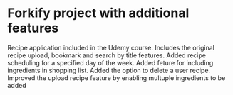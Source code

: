 # Forkify project with additional features

Recipe application included in the Udemy course. Includes the original recipe upload, bookmark and search by title features.
Added recipe scheduling for a specified day of the week. Added feture for including ingredients in shopping list.
Added the option to delete a user recipe.
Improved the upload recipe feature by enabling multuple ingredients to be added
